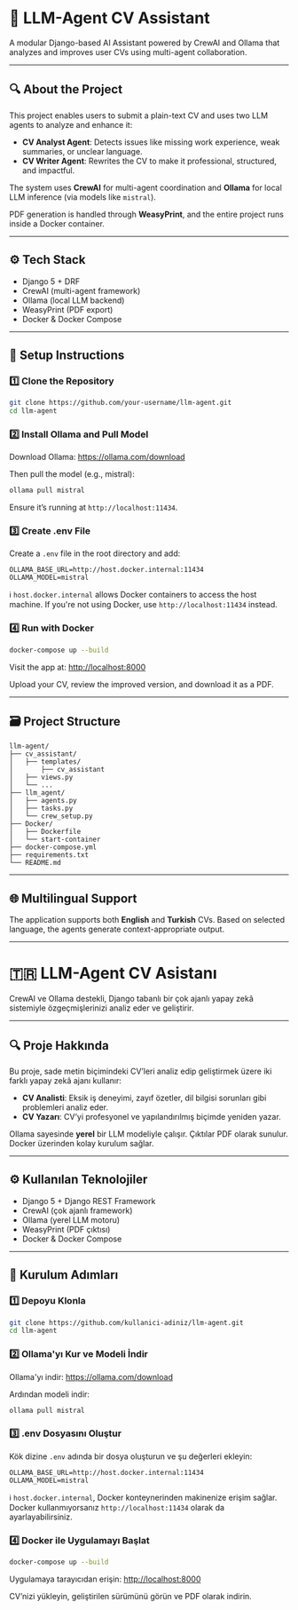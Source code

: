 # 🧠 LLM-Agent CV Assistant

A modular Django-based AI Assistant powered by CrewAI and Ollama that analyzes and improves user CVs using multi-agent collaboration.

---

## 🔍 About the Project

This project enables users to submit a plain-text CV and uses two LLM agents to analyze and enhance it:

- **CV Analyst Agent**: Detects issues like missing work experience, weak summaries, or unclear language.
- **CV Writer Agent**: Rewrites the CV to make it professional, structured, and impactful.

The system uses **CrewAI** for multi-agent coordination and **Ollama** for local LLM inference (via models like `mistral`).

PDF generation is handled through **WeasyPrint**, and the entire project runs inside a Docker container.

---

## ⚙️ Tech Stack

- Django 5 + DRF
- CrewAI (multi-agent framework)
- Ollama (local LLM backend)
- WeasyPrint (PDF export)
- Docker & Docker Compose

---

## 🚀 Setup Instructions

### 1️⃣ Clone the Repository

```bash
git clone https://github.com/your-username/llm-agent.git
cd llm-agent
```

### 2️⃣ Install Ollama and Pull Model

Download Ollama: https://ollama.com/download

Then pull the model (e.g., mistral):

```bash
ollama pull mistral
```

Ensure it’s running at `http://localhost:11434`.

### 3️⃣ Create .env File

Create a `.env` file in the root directory and add:

```env
OLLAMA_BASE_URL=http://host.docker.internal:11434
OLLAMA_MODEL=mistral
```

ℹ️ `host.docker.internal` allows Docker containers to access the host machine.
If you're not using Docker, use `http://localhost:11434` instead.

### 4️⃣ Run with Docker

```bash
docker-compose up --build
```

Visit the app at: [http://localhost:8000](http://localhost:8000)

Upload your CV, review the improved version, and download it as a PDF.

---

## 🗃 Project Structure

```
llm-agent/
├── cv_assistant/
│   ├── templates/
│       ├── cv_assistant
│   ├── views.py
│   └── ...
├── llm_agent/
│   ├── agents.py
│   ├── tasks.py
│   └── crew_setup.py
├── Docker/
│   ├── Dockerfile
│   └── start-container
├── docker-compose.yml
├── requirements.txt
└── README.md
```

---

## 🌐 Multilingual Support

The application supports both **English** and **Turkish** CVs. Based on selected language, the agents generate context-appropriate output.

---

# 🇹🇷 LLM-Agent CV Asistanı

CrewAI ve Ollama destekli, Django tabanlı bir çok ajanlı yapay zekâ sistemiyle özgeçmişlerinizi analiz eder ve geliştirir.

---

## 🔍 Proje Hakkında

Bu proje, sade metin biçimindeki CV’leri analiz edip geliştirmek üzere iki farklı yapay zekâ ajanı kullanır:

- **CV Analisti**: Eksik iş deneyimi, zayıf özetler, dil bilgisi sorunları gibi problemleri analiz eder.
- **CV Yazarı**: CV’yi profesyonel ve yapılandırılmış biçimde yeniden yazar.

Ollama sayesinde **yerel** bir LLM modeliyle çalışır. Çıktılar PDF olarak sunulur. Docker üzerinden kolay kurulum sağlar.

---

## ⚙️ Kullanılan Teknolojiler

- Django 5 + Django REST Framework
- CrewAI (çok ajanlı framework)
- Ollama (yerel LLM motoru)
- WeasyPrint (PDF çıktısı)
- Docker & Docker Compose

---

## 🚀 Kurulum Adımları

### 1️⃣ Depoyu Klonla

```bash
git clone https://github.com/kullanici-adiniz/llm-agent.git
cd llm-agent
```

### 2️⃣ Ollama'yı Kur ve Modeli İndir

Ollama'yı indir: https://ollama.com/download

Ardından modeli indir:

```bash
ollama pull mistral
```

### 3️⃣ .env Dosyasını Oluştur

Kök dizine `.env` adında bir dosya oluşturun ve şu değerleri ekleyin:

```env
OLLAMA_BASE_URL=http://host.docker.internal:11434
OLLAMA_MODEL=mistral
```

ℹ️ `host.docker.internal`, Docker konteynerinden makinenize erişim sağlar.  
Docker kullanmıyorsanız `http://localhost:11434` olarak da ayarlayabilirsiniz.

### 4️⃣ Docker ile Uygulamayı Başlat

```bash
docker-compose up --build
```

Uygulamaya tarayıcıdan erişin: [http://localhost:8000](http://localhost:8000)

CV’nizi yükleyin, geliştirilen sürümünü görün ve PDF olarak indirin.
